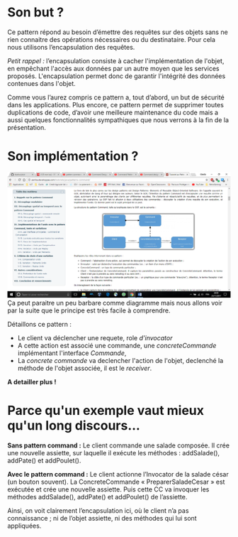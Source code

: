 # Son but ?

Ce pattern répond au besoin d’émettre des requêtes sur des objets sans ne rien connaitre des opérations nécessaires ou du destinataire. Pour cela nous utilisons l’encapsulation des requêtes.

_Petit rappel :_ l’encapsulation consiste à cacher l'implémentation de l'objet, en empêchant l'accès aux données par un autre moyen que les services proposés. L'encapsulation permet donc de garantir l'intégrité des données contenues dans l'objet.

Comme vous l’aurez compris ce pattern a, tout d’abord, un but de sécurité dans les applications. Plus encore, ce pattern permet de supprimer toutes duplications de code, d’avoir une meilleure maintenance du code mais a aussi quelques fonctionnalités sympathiques que nous verrons à la fin de la présentation.

# Son implémentation ?

![Uml of Design Pattern Command](../images/DesignCommand_UML.png)
Ça peut paraitre un peu barbare comme diagramme mais nous allons voir par la suite que le principe est très facile à comprendre.

Détaillons ce pattern :
-	Le client va déclencher une requete, role _d'invocator_
-	A cette action est associé une commande, une _concreteCommande_ implémentant l'interface _Commande_,
-	La _concrete commande_ va declencher l'action de l'objet, declenché la méthode de l'objet associée, il est le _receiver_.

**A detailler plus !**

# Parce qu'un exemple vaut mieux qu'un long discours...

**Sans pattern command :** 
Le client commande une salade composée. Il crée une nouvelle assiette, sur laquelle il exécute les méthodes : addSalade(), addPate() et addPoulet().

**Avec le pattern command :**
Le client actionne l’Invocator de la salade césar (un bouton souvent).
La ConcreteCommande « PreparerSaladeCesar » est exécutée et crée une nouvelle assiette.
Puis cette CC va invoquer les méthodes addSalade(), addPate() et addPoulet() de l’assiette.

Ainsi, on voit clairement l’encapsulation ici, où le client n’a pas connaissance ; ni de l’objet assiette, ni des méthodes qui lui sont appliquées.



